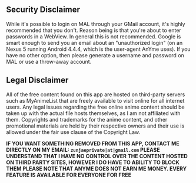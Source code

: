 ## Security Disclaimer

While it's possible to login on MAL through your GMail account, it's highly recommended that you don't. Reason being is that you're about to enter passwords in a WebView. In general this is not recommended. Google is smart enough to send you an email about an "unauthorized login" (on an Nexus 5 running Android 4.4.4, which is the user-agent AnYme uses). If you have no other option, then please generate a username and password on MAL or use a throw-away account.

## Legal Disclaimer

All of the free content found on this app are hosted on third-party servers such as MyAnimeList that are freely available to visit online for all internet users. Any legal issues regarding the free online anime content should be taken up with the actual file hosts themselves, as I am not affiliated with them. Copyrights and trademarks for the anime content, and other promotional materials are held by their respective owners and their use is allowed under the fair use clause of the Copyright Law.

**IF YOU WANT SOMETHING REMOVED FROM THIS APP, CONTACT ME DIRECTLY ON MY EMAIL: `zunjaeprivate|at|gmail.com`
PLEASE UNDERSTAND THAT I HAVE NO CONTROL OVER THE CONTENT HOSTED ON THIRD PARTY SITES, HOWEVER I DO HAVE TO ABILITY TO BLOCK THEM
PLEASE NOTE THAT ANYME DOES NOT EARN ME MONEY. EVERY FEATURE IS AVAILABLE FOR EVERYONE FOR FREE**
